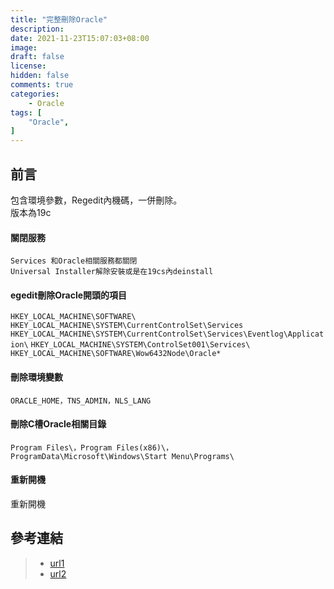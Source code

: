 ```yaml
---
title: "完整刪除Oracle"
description:
date: 2021-11-23T15:07:03+08:00
image: 
draft: false
license: 
hidden: false
comments: true
categories:
    - Oracle
tags: [
    "Oracle",
]
---
```


## 前言

包含環境參數，Regedit內機碼，一併刪除。  
版本為19c

#### 關閉服務
`Services 和Oracle相關服務都關閉`  
`Universal Installer解除安裝或是在19cs內deinstall `  
#### egedit刪除Oracle開頭的項目  
`HKEY_LOCAL_MACHINE\SOFTWARE\`   `HKEY_LOCAL_MACHINE\SYSTEM\CurrentControlSet\Services `  
`HKEY_LOCAL_MACHINE\SYSTEM\CurrentControlSet\Services\Eventlog\Application\`
`HKEY_LOCAL_MACHINE\SYSTEM\ControlSet001\Services\`  
`HKEY_LOCAL_MACHINE\SOFTWARE\Wow6432Node\Oracle*`  

#### 刪除環境變數  
`ORACLE_HOME，TNS_ADMIN，NLS_LANG`  
#### 刪除C槽Oracle相關目錄
`Program Files\，Program Files(x86)\，ProgramData\Microsoft\Windows\Start Menu\Programs\ `   
#### 重新開機
重新開機  

## 參考連結

>* [url1](https://www.pianshen.com/article/69701376707/)
>* [url2](https://blog.csdn.net/Amelia__Liu/article/details/84314782)